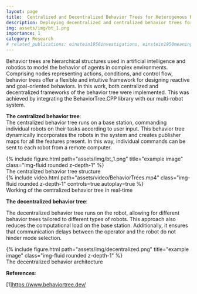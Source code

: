 ```yaml
---
layout: page
title:  Centralized and Decentralized Behavior Trees for Heterogenous Robotic Systems
description: Deploying decentralized and centralized behavior trees for complex robotic systems to attain increased modularity
img: assets/img/bt_1.png
importance: 1
category: Research
# related_publications: einstein1956investigations, einstein1950meaning
---
```


Behavior trees are hierarchical structures used in artificial intelligence and robotics to model the behavior of agents in complex environments. Comprising nodes representing actions, conditions, and control flow, behavior trees offer a flexible and intuitive framework for designing reactive and goal-oriented behaviors. In this work, both centralized and decentralized frameworks of the behavior tree were implemented. This was achieved by integrating the BehaviorTree.CPP library with our multi-robot system.

**The centralized behavior tree**:<br>
The centralized behavior tree runs on a base station, commanding individual robots on their tasks according to user input. This behavior tree dynamically incorporates the robots in the system and creates publisher maps for all the features present. In this way, individual commands can be sent to each robot from a remote computer.
<br>
<div class="row justify-content-sm-center">
    <div class="col-sm mt-3 mt-md-0">
        {% include figure.html path="assets/img/bt_1.png"  title="example image" class="img-fluid rounded z-depth-1" %}
    </div>
</div> 
<div class="caption">
    The centralized behavior tree structure
</div>

<div class="col-sm mt-3 mt-md-0">
        {% include video.html path="assets/video/BehaviorTrees.mp4" class="img-fluid rounded z-depth-1" controls=true autoplay=true %}
</div>

<div class="caption">
    Working of the centralized behavior tree in real-time
</div>

**The decentralized behavior tree**:<br>

The decentralized behavior tree runs on the robot, allowing for different behavior trees tailored to different types of robots. This approach also reduces the computational load on the base station. Additionally, it ensures that communication delays between the operator and the robot do not hinder mode selection.
<br>
<div class="row justify-content-sm-center">
    <div class="col-sm mt-3 mt-md-0">
        {% include figure.html path="assets/img/decentralized.png"  title="example image" class="img-fluid rounded z-depth-1" %}
    </div>
</div> 
<div class="caption">
    The decentralized behavior architecture
</div>


**References**:<br>

[1]https://www.behaviortree.dev/